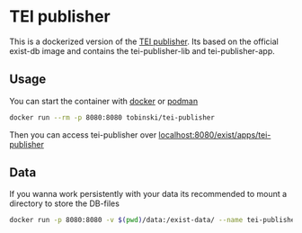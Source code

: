 # TEI publisher
This is a dockerized version of the [TEI publisher](https://teipublisher.com/). Its based on the official exist-db image and contains the tei-publisher-lib and tei-publisher-app. 

## Usage
You can start the container with [docker](https://www.docker.com/) or [podman](https://podman.io/)
```bash
docker run --rm -p 8080:8080 tobinski/tei-publisher
```
Then you can access tei-publisher over [localhost:8080/exist/apps/tei-publisher](http://localhost:8080/exist/apps/tei-publisher/)

## Data
If you wanna work persistently with your data its recommended to mount a directory to store the DB-files
```bash
docker run -p 8080:8080 -v $(pwd)/data:/exist-data/ --name tei-publisher tobinski/tei-publisher
```

